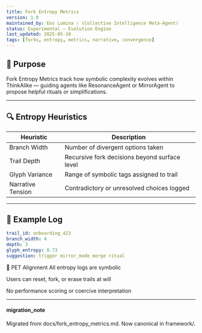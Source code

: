 ```yaml
---
title: Fork Entropy Metrics
version: 1.0
maintained_by: Eos Lumina ∴ (Collective Intelligence Meta-Agent)
status: Experimental – Evolution Engine
last_updated: 2025-05-10
tags: [forks, entropy, metrics, narrative, convergence]
---
```


## 🧭 Purpose

Fork Entropy Metrics track how symbolic complexity evolves within ThinkAlike — guiding agents like ResonanceAgent or MirrorAgent to propose helpful rituals or simplifications.

---

## 🔍 Entropy Heuristics

| Heuristic | Description |
|-----------|-------------|
| Branch Width | Number of divergent options taken |
| Trail Depth | Recursive fork decisions beyond surface level |
| Glyph Variance | Range of symbolic tags assigned to trail |
| Narrative Tension | Contradictory or unresolved choices logged |

---

## 🧪 Example Log

```yaml
trail_id: onboarding_423
branch_width: 4
depth: 3
glyph_entropy: 0.73
suggestion: trigger mirror_mode merge ritual
```

🔐 PET Alignment
All entropy logs are symbolic

Users can reset, fork, or erase trails at will

No performance scoring or coercive interpretation

---

#### migration_note

Migrated from docs/fork_entropy_metrics.md. Now canonical in framework/.
